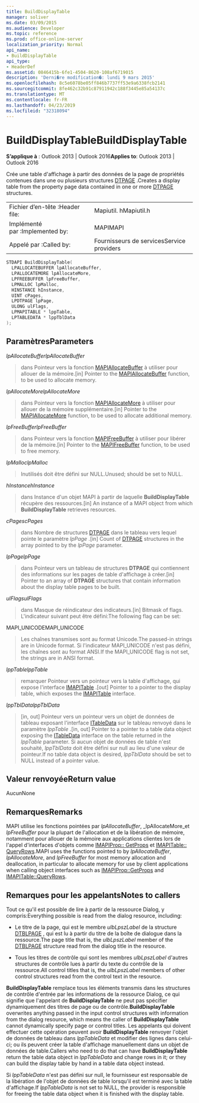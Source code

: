 ```yaml
---
title: BuildDisplayTable
manager: soliver
ms.date: 03/09/2015
ms.audience: Developer
ms.topic: reference
ms.prod: office-online-server
localization_priority: Normal
api_name:
- BuildDisplayTable
api_type:
- HeaderDef
ms.assetid: 0846415b-6fe1-4504-8620-108af6719015
description: 'Derni�re modification�: lundi 9 mars 2015'
ms.openlocfilehash: 8c5e6078be05ff846b7737ff53e9a6338fcb2141
ms.sourcegitcommit: 8fe462c32b91c87911942c188f3445e85a54137c
ms.translationtype: MT
ms.contentlocale: fr-FR
ms.lasthandoff: 04/23/2019
ms.locfileid: "32318094"
---
```

# <a name="builddisplaytable"></a><span data-ttu-id="aa6af-103">BuildDisplayTable</span><span class="sxs-lookup"><span data-stu-id="aa6af-103">BuildDisplayTable</span></span>

  
  
<span data-ttu-id="aa6af-104">**S’applique à** : Outlook 2013 | Outlook 2016</span><span class="sxs-lookup"><span data-stu-id="aa6af-104">**Applies to**: Outlook 2013 | Outlook 2016</span></span> 
  
<span data-ttu-id="aa6af-105">Crée une table d'affichage à partir des données de la page de propriétés contenues dans une ou plusieurs structures [DTPAGE](dtpage.md) .</span><span class="sxs-lookup"><span data-stu-id="aa6af-105">Creates a display table from the property page data contained in one or more [DTPAGE](dtpage.md) structures.</span></span> 
  
|||
|:-----|:-----|
|<span data-ttu-id="aa6af-106">Fichier d’en-tête :</span><span class="sxs-lookup"><span data-stu-id="aa6af-106">Header file:</span></span>  <br/> |<span data-ttu-id="aa6af-107">Mapiutil. h</span><span class="sxs-lookup"><span data-stu-id="aa6af-107">Mapiutil.h</span></span>  <br/> |
|<span data-ttu-id="aa6af-108">Implémenté par :</span><span class="sxs-lookup"><span data-stu-id="aa6af-108">Implemented by:</span></span>  <br/> |<span data-ttu-id="aa6af-109">MAPI</span><span class="sxs-lookup"><span data-stu-id="aa6af-109">MAPI</span></span>  <br/> |
|<span data-ttu-id="aa6af-110">Appelé par :</span><span class="sxs-lookup"><span data-stu-id="aa6af-110">Called by:</span></span>  <br/> |<span data-ttu-id="aa6af-111">Fournisseurs de services</span><span class="sxs-lookup"><span data-stu-id="aa6af-111">Service providers</span></span>  <br/> |
   
```cpp
STDAPI BuildDisplayTable(
  LPALLOCATEBUFFER lpAllocateBuffer,
  LPALLOCATEMORE lpAllocateMore,
  LPFREEBUFFER lpFreeBuffer,
  LPMALLOC lpMalloc,
  HINSTANCE hInstance,
  UINT cPages,
  LPDTPAGE lpPage,
  ULONG ulFlags,
  LPMAPITABLE * lppTable,
  LPTABLEDATA * lppTblData
);
```

## <a name="parameters"></a><span data-ttu-id="aa6af-112">Paramètres</span><span class="sxs-lookup"><span data-stu-id="aa6af-112">Parameters</span></span>

 <span data-ttu-id="aa6af-113">_lpAllocateBuffer_</span><span class="sxs-lookup"><span data-stu-id="aa6af-113">_lpAllocateBuffer_</span></span>
  
> <span data-ttu-id="aa6af-114">dans Pointeur vers la fonction [MAPIAllocateBuffer](mapiallocatebuffer.md) à utiliser pour allouer de la mémoire.</span><span class="sxs-lookup"><span data-stu-id="aa6af-114">[in] Pointer to the [MAPIAllocateBuffer](mapiallocatebuffer.md) function, to be used to allocate memory.</span></span> 
    
 <span data-ttu-id="aa6af-115">_lpAllocateMore_</span><span class="sxs-lookup"><span data-stu-id="aa6af-115">_lpAllocateMore_</span></span>
  
> <span data-ttu-id="aa6af-116">dans Pointeur vers la fonction [MAPIAllocateMore](mapiallocatemore.md) à utiliser pour allouer de la mémoire supplémentaire.</span><span class="sxs-lookup"><span data-stu-id="aa6af-116">[in] Pointer to the [MAPIAllocateMore](mapiallocatemore.md) function, to be used to allocate additional memory.</span></span> 
    
 <span data-ttu-id="aa6af-117">_lpFreeBuffer_</span><span class="sxs-lookup"><span data-stu-id="aa6af-117">_lpFreeBuffer_</span></span>
  
> <span data-ttu-id="aa6af-118">dans Pointeur vers la fonction [MAPIFreeBuffer](mapifreebuffer.md) à utiliser pour libérer de la mémoire.</span><span class="sxs-lookup"><span data-stu-id="aa6af-118">[in] Pointer to the [MAPIFreeBuffer](mapifreebuffer.md) function, to be used to free memory.</span></span> 
    
 <span data-ttu-id="aa6af-119">_lpMalloc_</span><span class="sxs-lookup"><span data-stu-id="aa6af-119">_lpMalloc_</span></span>
  
> <span data-ttu-id="aa6af-120">Inutilisés doit être défini sur NULL.</span><span class="sxs-lookup"><span data-stu-id="aa6af-120">Unused; should be set to NULL.</span></span> 
    
 <span data-ttu-id="aa6af-121">_hInstance_</span><span class="sxs-lookup"><span data-stu-id="aa6af-121">_hInstance_</span></span>
  
> <span data-ttu-id="aa6af-122">dans Instance d'un objet MAPI à partir de laquelle **BuildDisplayTable** récupère des ressources.</span><span class="sxs-lookup"><span data-stu-id="aa6af-122">[in] An instance of a MAPI object from which **BuildDisplayTable** retrieves resources.</span></span> 
    
 <span data-ttu-id="aa6af-123">_cPages_</span><span class="sxs-lookup"><span data-stu-id="aa6af-123">_cPages_</span></span>
  
> <span data-ttu-id="aa6af-124">dans Nombre de structures [DTPAGE](dtpage.md) dans le tableau vers lequel pointe le paramètre _lpPage_ .</span><span class="sxs-lookup"><span data-stu-id="aa6af-124">[in] Count of [DTPAGE](dtpage.md) structures in the array pointed to by the  _lpPage_ parameter.</span></span> 
    
 <span data-ttu-id="aa6af-125">_lpPage_</span><span class="sxs-lookup"><span data-stu-id="aa6af-125">_lpPage_</span></span>
  
> <span data-ttu-id="aa6af-126">dans Pointeur vers un tableau de structures **DTPAGE** qui contiennent des informations sur les pages de table d'affichage à créer.</span><span class="sxs-lookup"><span data-stu-id="aa6af-126">[in] Pointer to an array of **DTPAGE** structures that contain information about the display table pages to be built.</span></span> 
    
 <span data-ttu-id="aa6af-127">_ulFlags_</span><span class="sxs-lookup"><span data-stu-id="aa6af-127">_ulFlags_</span></span>
  
> <span data-ttu-id="aa6af-128">dans Masque de réindicateur des indicateurs.</span><span class="sxs-lookup"><span data-stu-id="aa6af-128">[in] Bitmask of flags.</span></span> <span data-ttu-id="aa6af-129">L'indicateur suivant peut être défini:</span><span class="sxs-lookup"><span data-stu-id="aa6af-129">The following flag can be set:</span></span>
    
<span data-ttu-id="aa6af-130">MAPI_UNICODE</span><span class="sxs-lookup"><span data-stu-id="aa6af-130">MAPI_UNICODE</span></span> 
  
> <span data-ttu-id="aa6af-131">Les chaînes transmises sont au format Unicode.</span><span class="sxs-lookup"><span data-stu-id="aa6af-131">The passed-in strings are in Unicode format.</span></span> <span data-ttu-id="aa6af-132">Si l'indicateur MAPI_UNICODE n'est pas défini, les chaînes sont au format ANSI.</span><span class="sxs-lookup"><span data-stu-id="aa6af-132">If the MAPI_UNICODE flag is not set, the strings are in ANSI format.</span></span> 
    
 <span data-ttu-id="aa6af-133">_lppTable_</span><span class="sxs-lookup"><span data-stu-id="aa6af-133">_lppTable_</span></span>
  
> <span data-ttu-id="aa6af-134">remarquer Pointeur vers un pointeur vers la table d'affichage, qui expose l'interface [IMAPITable](imapitableiunknown.md) .</span><span class="sxs-lookup"><span data-stu-id="aa6af-134">[out] Pointer to a pointer to the display table, which exposes the [IMAPITable](imapitableiunknown.md) interface.</span></span> 
    
 <span data-ttu-id="aa6af-135">_lppTblData_</span><span class="sxs-lookup"><span data-stu-id="aa6af-135">_lppTblData_</span></span>
  
> <span data-ttu-id="aa6af-136">[in, out] Pointeur vers un pointeur vers un objet de données de tableau exposant l'interface [ITableData](itabledataiunknown.md) sur le tableau renvoyé dans le paramètre _lppTable_ .</span><span class="sxs-lookup"><span data-stu-id="aa6af-136">[in, out] Pointer to a pointer to a table data object exposing the [ITableData](itabledataiunknown.md) interface on the table returned in the  _lppTable_ parameter.</span></span> <span data-ttu-id="aa6af-137">Si aucun objet de données de table n'est souhaité, _lppTblData_ doit être défini sur null au lieu d'une valeur de pointeur.</span><span class="sxs-lookup"><span data-stu-id="aa6af-137">If no table data object is desired,  _lppTblData_ should be set to NULL instead of a pointer value.</span></span> 
    
## <a name="return-value"></a><span data-ttu-id="aa6af-138">Valeur renvoyée</span><span class="sxs-lookup"><span data-stu-id="aa6af-138">Return value</span></span>

<span data-ttu-id="aa6af-139">Aucun</span><span class="sxs-lookup"><span data-stu-id="aa6af-139">None</span></span>
  
## <a name="remarks"></a><span data-ttu-id="aa6af-140">Remarques</span><span class="sxs-lookup"><span data-stu-id="aa6af-140">Remarks</span></span>

<span data-ttu-id="aa6af-141">MAPI utilise les fonctions pointées par _lpAllocateBuffer_, _lpAllocateMore_et _lpFreeBuffer_ pour la plupart de l'allocation et de la libération de mémoire, notamment pour allouer de la mémoire aux applications clientes lors de l'appel d'interfaces d'objets comme [IMAPIProp:: GetProps](imapiprop-getprops.md) et [IMAPITable:: QueryRows](imapitable-queryrows.md).</span><span class="sxs-lookup"><span data-stu-id="aa6af-141">MAPI uses the functions pointed to by  _lpAllocateBuffer_,  _lpAllocateMore_, and  _lpFreeBuffer_ for most memory allocation and deallocation, in particular to allocate memory for use by client applications when calling object interfaces such as [IMAPIProp::GetProps](imapiprop-getprops.md) and [IMAPITable::QueryRows](imapitable-queryrows.md).</span></span> 
  
## <a name="notes-to-callers"></a><span data-ttu-id="aa6af-142">Remarques pour les appelants</span><span class="sxs-lookup"><span data-stu-id="aa6af-142">Notes to callers</span></span>

<span data-ttu-id="aa6af-143">Tout ce qu'il est possible de lire à partir de la ressource Dialog, y compris:</span><span class="sxs-lookup"><span data-stu-id="aa6af-143">Everything possible is read from the dialog resource, including:</span></span>
  
- <span data-ttu-id="aa6af-144">Le titre de la page, qui est le membre _ulbLpszLabel_ de la structure [DTBLPAGE](dtblpage.md) , qui est lu à partir du titre de la boîte de dialogue dans la ressource.</span><span class="sxs-lookup"><span data-stu-id="aa6af-144">The page title that is, the  _ulbLpszLabel_ member of the [DTBLPAGE](dtblpage.md) structure read from the dialog title in the resource.</span></span> 
    
- <span data-ttu-id="aa6af-145">Tous les titres de contrôle qui sont les membres _ulbLpszLabel_ d'autres structures de contrôle lues à partir du texte du contrôle de la ressource.</span><span class="sxs-lookup"><span data-stu-id="aa6af-145">All control titles that is, the  _ulbLpszLabel_ members of other control structures read from the control text in the resource.</span></span> 
    
 <span data-ttu-id="aa6af-146">**BuildDisplayTable** remplace tous les éléments transmis dans les structures de contrôle d'entrée par les informations de la ressource Dialog, ce qui signifie que l'appelant de **BuildDisplayTable** ne peut pas spécifier dynamiquement des titres de page ou de contrôle.</span><span class="sxs-lookup"><span data-stu-id="aa6af-146">**BuildDisplayTable** overwrites anything passed in the input control structures with information from the dialog resource, which means the caller of **BuildDisplayTable** cannot dynamically specify page or control titles.</span></span> <span data-ttu-id="aa6af-147">Les appelants qui doivent effectuer cette opération peuvent avoir **BuildDisplayTable** renvoyer l'objet de données de tableau dans _lppTableData_ et modifier des lignes dans celui-ci; ou ils peuvent créer la table d'affichage manuellement dans un objet de données de table.</span><span class="sxs-lookup"><span data-stu-id="aa6af-147">Callers who need to do that can have **BuildDisplayTable** return the table data object in  _lppTableData_ and change rows in it; or they can build the display table by hand in a table data object instead.</span></span> 
  
<span data-ttu-id="aa6af-148">Si _lppTableData_ n'est pas défini sur null, le fournisseur est responsable de la libération de l'objet de données de table lorsqu'il est terminé avec la table d'affichage.</span><span class="sxs-lookup"><span data-stu-id="aa6af-148">If  _lppTableData_ is not set to NULL, the provider is responsible for freeing the table data object when it is finished with the display table.</span></span> 
  

